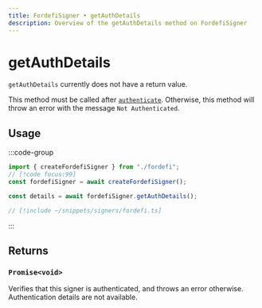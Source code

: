 ```yaml
---
title: FordefiSigner • getAuthDetails
description: Overview of the getAuthDetails method on FordefiSigner
---
```


# getAuthDetails

`getAuthDetails` currently does not have a return value.

This method must be called after [`authenticate`](/packages/aa-signers/fordefi/authenticate). Otherwise, this method will throw an error with the message `Not Authenticated`.

## Usage

:::code-group

```ts [example.ts]
import { createFordefiSigner } from "./fordefi";
// [!code focus:99]
const fordefiSigner = await createFordefiSigner();

const details = await fordefiSigner.getAuthDetails();
```

```ts [fordefi.ts]
// [!include ~/snippets/signers/fordefi.ts]
```

:::

## Returns

### `Promise<void>`

Verifies that this signer is authenticated, and throws an error otherwise.
Authentication details are not available.
